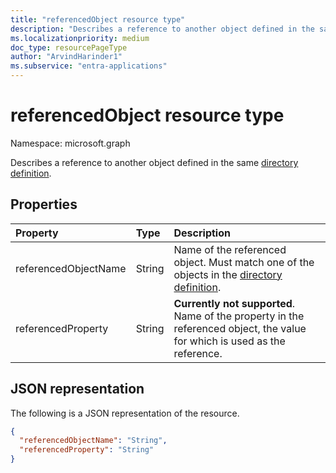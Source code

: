 ```yaml
---
title: "referencedObject resource type"
description: "Describes a reference to another object defined in the same directory definition."
ms.localizationpriority: medium
doc_type: resourcePageType
author: "ArvindHarinder1"
ms.subservice: "entra-applications"
---
```


# referencedObject resource type

Namespace: microsoft.graph

Describes a reference to another object defined in the same [directory definition](synchronization-directorydefinition.md).

## Properties

| Property                   | Type                      | Description    |
|:---------------------------|:--------------------------|:---------------|
|referencedObjectName        |String                     |Name of the referenced object. Must match one of the objects in the [directory definition](synchronization-directorydefinition.md).|
|referencedProperty          |String                     |**Currently not supported**. Name of the property in the referenced object, the value for which is used as the reference.|

## JSON representation

The following is a JSON representation of the resource.

<!-- {
  "blockType": "resource",
  "optionalProperties": [

  ],
  "@odata.type": "microsoft.graph.referencedObject"
}-->

```json
{
  "referencedObjectName": "String",
  "referencedProperty": "String"
}
```

<!-- uuid: 8fcb5dbc-d5aa-4681-8e31-b001d5168d79
2015-10-25 14:57:30 UTC -->
<!--
{
  "type": "#page.annotation",
  "description": "referencedObject resource",
  "keywords": "",
  "section": "documentation",
  "tocPath": "",
  "suppressions": []
}
-->
            


